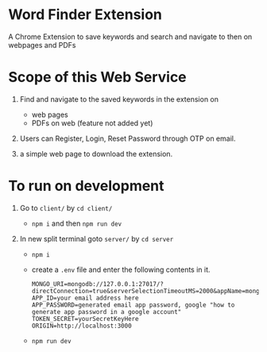 # Word Finder Extension

A Chrome Extension to save keywords and search and navigate to then on webpages and PDFs

# Scope of this Web Service

1. Find and navigate to the saved keywords in the extension on

   - web pages
   - PDFs on web (feature not added yet)

2. Users can Register, Login, Reset Password through OTP on email.

3. a simple web page to download the extension.

# To run on development

1.  Go to `client/` by `cd client/`

    - `npm i` and then `npm run dev`

2.  In new split terminal goto `server/` by `cd server`

    - `npm i`
    - create a `.env` file and enter the following contents in it.

      ```.env
      MONGO_URI=mongodb://127.0.0.1:27017/?directConnection=true&serverSelectionTimeoutMS=2000&appName=mongosh+1.10.3
      APP_ID=your email address here
      APP_PASSWORD=generated email app password, google "how to generate app password in a google account"
      TOKEN_SECRET=yourSecretKeyHere
      ORIGIN=http://localhost:3000
      ```

    - `npm run dev`
